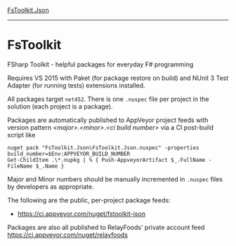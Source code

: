 [FsToolkit.Json](https://github.com/relayfoods/FsToolkit/tree/master/FsToolkit.Json)

---

# FsToolkit
FSharp Toolkit - helpful packages for everyday F# programming

Requires VS 2015 with Paket (for package restore on build) and NUnit 3 Test Adapter (for running tests) extensions installed.

All packages target `net452`. There is one `.nuspec` file per project in the solution (each project is a package).

Packages are automatically published to AppVeyor project feeds with version pattern _&lt;major>.&lt;minor>.&lt;ci build number>_ via a CI post-build script like

    nuget pack "FsToolkit.Json\FsToolkit.Json.nuspec" -properties build_number=$Env:APPVEYOR_BUILD_NUMBER
    Get-ChildItem .\*.nupkg | % { Push-AppveyorArtifact $_.FullName -FileName $_.Name }

Major and Minor numbers should be manually incremented in `.nuspec` files by developers as appropriate.

The following are the public, per-project package feeds:
  - https://ci.appveyor.com/nuget/fstoolkit-json

Packages are also all published to RelayFoods' private account feed https://ci.appveyor.com/nuget/relayfoods
